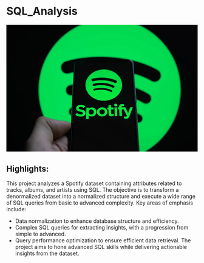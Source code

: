 # SQL_Analysis
![Logo](https://github.com/Srabani13/SQL_Analysis/blob/main/spotify-photo-logo.webp)

## Highlights:
This project analyzes a Spotify dataset containing attributes related to tracks, albums, and artists using SQL. The objective is to transform a denormalized dataset into a normalized structure and execute a wide range of SQL queries from basic to advanced complexity. Key areas of emphasis include:

- Data normalization to enhance database structure and efficiency.
- Complex SQL queries for extracting insights, with a progression from simple to advanced.
- Query performance optimization to ensure efficient data retrieval.
The project aims to hone advanced SQL skills while delivering actionable insights from the dataset.

